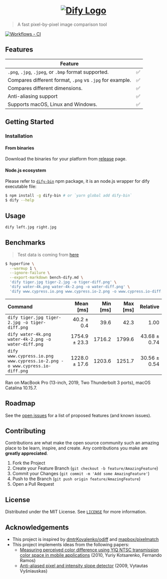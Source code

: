 <h1 align="center">
  <a href="https://github.com/jihchi/dify"><img src="logo.png" alt="Dify Logo" /></a>
</h1>

> A fast pixel-by-pixel image comparison tool

[![Workflows - CI][workflows-ci-shield]][workflows-ci-url]

## Features

| Feature                                                  |     |
| -------------------------------------------------------- | --- |
| `.png`, `.jpg`, `.jpeg`, or `.bmp` format supported.     | ✅  |
| Compares different format, `.png` vs `.jpg` for example. | ✅  |
| Compares different dimensions.                           | ✅  |
| Anti-aliasing support                                    | ✅  |
| Supports macOS, Linux and Windows.                       | ✅  |

## Getting Started

### Installation

#### From binaries

Download the binaries for your platform from [release](https://github.com/jihchi/dify/releases) page.

#### Node.js ecosystem

Please refer to [`dify-bin`](https://github.com/jihchi/dify-bin) npm package, it is an node.js wrapper for dify executable file:

```sh
$ npm install -g dify-bin # or `yarn global add dify-bin`
$ dify --help
```

## Usage

```sh
dify left.jpg right.jpg
```

## Benchmarks

> Test data is coming from [here](https://github.com/dmtrKovalenko/odiff/tree/main/images)

```sh
$ hyperfine \
  --warmup 1 \
  --ignore-failure \
  --export-markdown bench-dify.md \
  'dify tiger.jpg tiger-2.jpg -o tiger-diff.png' \
  'dify water-4k.png water-4k-2.png -o water-diff.png' \
  'dify www.cypress.io.png www.cypress.io-2.png -o www.cypress.io-diff.png'
```

| Command                                                                   |     Mean [ms] | Min [ms] | Max [ms] |     Relative |
| :------------------------------------------------------------------------ | ------------: | -------: | -------: | -----------: |
| `dify tiger.jpg tiger-2.jpg -o tiger-diff.png`                            |    40.2 ± 0.4 |     39.6 |     42.3 |         1.00 |
| `dify water-4k.png water-4k-2.png -o water-diff.png`                      | 1754.9 ± 23.3 |   1716.2 |   1799.6 | 43.68 ± 0.74 |
| `dify www.cypress.io.png www.cypress.io-2.png -o www.cypress.io-diff.png` | 1228.0 ± 17.6 |   1203.6 |   1251.7 | 30.56 ± 0.54 |

Ran on MacBook Pro (13-inch, 2019, Two Thunderbolt 3 ports), macOS Catalina 10.15.7.

## Roadmap

See the [open issues](https://github.com/jihchi/dify/issues) for a list of proposed features (and known issues).

## Contributing

Contributions are what make the open source community such an amazing place to be learn, inspire, and create. Any contributions you make are **greatly appreciated**.

1. Fork the Project
2. Create your Feature Branch (`git checkout -b feature/AmazingFeature`)
3. Commit your Changes (`git commit -m 'Add some AmazingFeature'`)
4. Push to the Branch (`git push origin feature/AmazingFeature`)
5. Open a Pull Request

## License

Distributed under the MIT License. See [`LICENSE`](./LICENSE.md) for more information.

<!-- ACKNOWLEDGEMENTS -->

## Acknowledgements

- This project is inspired by [dmtrKovalenko/odiff](https://github.com/dmtrKovalenko/odiff) and [mapbox/pixelmatch](https://github.com/mapbox/pixelmatch)
- This project implements ideas from the following papers:
  - [Measuring perceived color difference using YIQ NTSC transmission color space in mobile applications](http://www.progmat.uaem.mx:8080/artVol2Num2/Articulo3Vol2Num2.pdf) (2010, Yuriy Kotsarenko, Fernando Ramos)
  - [Anti-aliased pixel and intensity slope detector](https://www.researchgate.net/publication/234126755_Anti-aliased_Pixel_and_Intensity_Slope_Detector) (2009, Vytautas Vyšniauskas)

[workflows-ci-shield]: https://github.com/jihchi/dify/workflows/CI/badge.svg
[workflows-ci-url]: https://github.com/jihchi/dify/actions?query=workflow%3ACI
